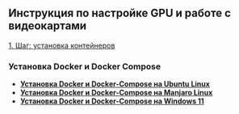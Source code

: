 ## Инструкция по настройке GPU и работе с видеокартами

[1. Шаг: установка контейнеров](#установка-docker-и-docker-compose)

### Установка Docker и Docker Compose
- **[Установка Docker и Docker-Compose на Ubuntu Linux](docker_ubuntu.md)**
- **[Установка Docker и Docker-Compose на Manjaro Linux](docker_manjaro.md)**
- **[Установка Docker и Docker-Compose на Windows 11](docker_wsl2.md)**
